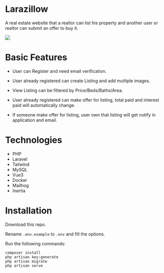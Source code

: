 # Larazillow
A real estate website that a realtor can list his property and another user or realtor can submit an offer to buy it.

![](larazillow.gif)

# Basic Features
* User can Register and need email verification.

* User already registered can create Listing and add multiple images.

* View Listing can be filtered by Price/Beds/Baths/Area.

* User already registered can make offer for listing, total paid and interest paid will automatically change.

* If someone make offer for listing, user own that listing will get notify in application and email.

# Technologies
* PHP
* Laravel
* Tailwind
* MySQL
* Vue3
* Docker
* Mailhog
* Inertia

# Installation

Download this repo.

Rename ```.env.example``` to ```.env``` and fill the options.

Run the following commands:
```
composer install
php artisan key:generate
php artisan migrate
php artisan serve
```

